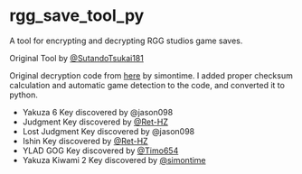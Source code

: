 # rgg_save_tool_py

A tool for encrypting and decrypting RGG studios game saves.

Original Tool by [@SutandoTsukai181](https://github.com/SutandoTsukai181/yk2_save)

Original decryption code from [here](https://gist.github.com/simontime/59661a189b20fc3517b20d8c9f329017) by simontime. I
added proper checksum calculation and automatic game detection to the code, and converted it to python.

- Yakuza 6 Key discovered by @jason098
- Judgment Key discovered by [@Ret-HZ](https://github.com/Ret-HZ)
- Lost Judgment Key discovered by @jason098
- Ishin Key discovered by [@Ret-HZ](https://github.com/Ret-HZ)
- YLAD GOG Key discovered by [@Timo654](https://github.com/Timo654)
- Yakuza Kiwami 2 Key discovered by [@simontime](https://github.com/simontime)
